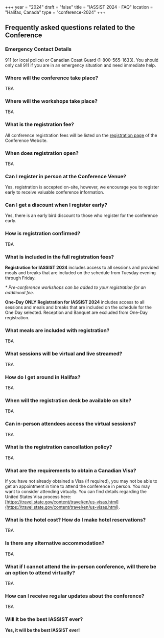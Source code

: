 +++
year = "2024"
draft = "false"
title = "IASSIST 2024 - FAQ"
location = "Halifax, Canada"
type = "conference-2024"
+++

## Frequently asked questions related to the Conference

### Emergency Contact Details

911 (or local police) or Canadian Coast Guard (1-800-565-1633). You should only call 911 if you are in an emergency situation and need immediate help.

### Where will the conference take place?

TBA

### Where will the workshops take place?

TBA

### What is the registration fee?

All conference registration fees will be listed on the [registration page](https://iassistdata.org/conferences/iassist2024/registration/) of the Conference Website.

### When does registration open?

TBA

### Can I register in person at the Conference Venue?

Yes, registration is accepted on-site, however, we encourage you to register early to receive valuable conference information.

### Can I get a discount when I register early?

Yes, there is an early bird discount to those who register for the conference early.

### How is registration confirmed?

TBA

### What is included in the full registration fees?

**Registration for IASSIST 2024** includes access to all sessions and provided meals and breaks that are included on the schedule from Tuesday evening through Friday.

_* Pre-conference workshops can be added to your registration for an additional fee_.

**One-Day ONLY Registration for IASSIST 2024** includes access to all sessions and meals and breaks that are included on the schedule for the One Day selected. Reception and Banquet are excluded from One-Day registration.

### What meals are included with registration?

TBA

### What sessions will be virtual and live streamed?

TBA

### How do I get around in Halifax?

TBA

### When will the registration desk be available on site?

TBA

### Can in-person attendees access the virtual sessions?

TBA

### What is the registration cancellation policy?

TBA

### What are the requirements to obtain a Canadian Visa?

If you have not already obtained a Visa (if required), you may not be able to get an appointment in time to attend the conference in person. You may want to consider attending virtually. You can find details regarding the United States Visa process here: [https://travel.state.gov/content/travel/en/us-visas.html](https://travel.state.gov/content/travel/en/us-visas.html). 

### What is the hotel cost? How do I make hotel reservations?

TBA

### Is there any alternative accommodation?

TBA

### What if I cannot attend the in-person conference, will there be an option to attend virtually?

TBA

### How can I receive regular updates about the conference?

TBA

### Will it be the best IASSIST ever?

**Yes, it will be the best IASSIST ever!**



